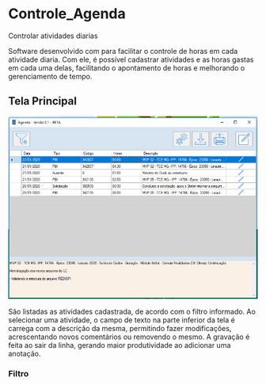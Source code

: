 # Controle_Agenda
Controlar atividades diarias

Software desenvolvido com para facilitar o controle de horas em cada atividade diaria.
Com ele, é possível cadastrar atividades e as horas gastas em cada uma delas, facilitando o apontamento de horas e melhorando o gerenciamento de tempo.

<h2>Tela Principal</h2>
<img src="https://github.com/GiovaniDaSilva/Controle_Agenda/blob/master/Imagens/Tela%20Principal.PNG">

São listadas as atividades cadastrada, de acordo com o filtro informado.
Ao selecionar uma atividade, o campo de texto na parte inferior da tela é carrega com a descrição da mesma, permitindo fazer modificações, acrescentando novos comentários ou removendo o mesmo. A gravação é feita ao sair da linha, gerando maior produtividade ao adicionar uma anotação.

<h3>Filtro</h3>

